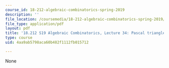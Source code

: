 ```yaml
---
course_id: 18-212-algebraic-combinatorics-spring-2019
description: ''
file_location: /coursemedia/18-212-algebraic-combinatorics-spring-2019/4aa9ab5798aca60b482f1112fb015712_MIT18_212S19_lec34.pdf
file_type: application/pdf
layout: pdf
title: '18.212 S19 Algebraic Combinatorics, Lecture 34: Pascal triangle and more'
type: course
uid: 4aa9ab5798aca60b482f1112fb015712

---
```

None